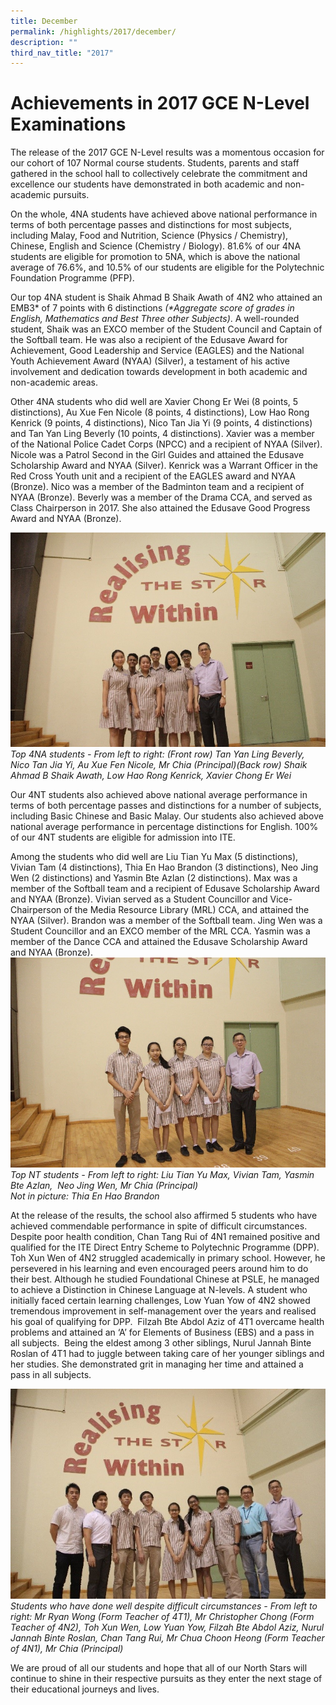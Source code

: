 ```yaml
---
title: December
permalink: /highlights/2017/december/
description: ""
third_nav_title: "2017"
---
```

# Achievements in 2017 GCE N-Level Examinations

The release of the 2017 GCE N-Level results was a momentous occasion for our cohort of 107 Normal course students. Students, parents and staff gathered in the school hall to collectively celebrate the commitment and excellence our students have demonstrated in both academic and non-academic pursuits.

On the whole, 4NA students have achieved above national performance in terms of both percentage passes and distinctions for most subjects, including Malay, Food and Nutrition, Science (Physics / Chemistry), Chinese, English and Science (Chemistry / Biology). 81.6% of our 4NA students are eligible for promotion to 5NA, which is above the national average of 76.6%, and 10.5% of our students are eligible for the Polytechnic Foundation Programme (PFP).

Our top 4NA student is Shaik Ahmad B Shaik Awath of 4N2 who attained an EMB3\* of 7 points with 6 distinctions _(\*Aggregate score of grades in English, Mathematics and Best Three other Subjects)_. A well-rounded student, Shaik was an EXCO member of the Student Council and Captain of the Softball team. He was also a recipient of the Edusave Award for Achievement, Good Leadership and Service (EAGLES) and the National Youth Achievement Award (NYAA) (Silver), a testament of his active involvement and dedication towards development in both academic and non-academic areas.

Other 4NA students who did well are Xavier Chong Er Wei (8 points, 5 distinctions), Au Xue Fen Nicole (8 points, 4 distinctions), Low Hao Rong Kenrick (9 points, 4 distinctions), Nico Tan Jia Yi (9 points, 4 distinctions) and Tan Yan Ling Beverly (10 points, 4 distinctions). Xavier was a member of the National Police Cadet Corps (NPCC) and a recipient of NYAA (Silver). Nicole was a Patrol Second in the Girl Guides and attained the Edusave Scholarship Award and NYAA (Silver). Kenrick was a Warrant Officer in the Red Cross Youth unit and a recipient of the EAGLES award and NYAA (Bronze). Nico was a member of the Badminton team and a recipient of NYAA (Bronze). Beverly was a member of the Drama CCA, and served as Class Chairperson in 2017. She also attained the Edusave Good Progress Award and NYAA (Bronze).

![](/images/top4NAstudents1.jpeg)
*Top 4NA students - From left to right: (Front row) Tan Yan Ling Beverly, Nico Tan Jia Yi, Au Xue Fen Nicole, Mr Chia (Principal)(Back row) Shaik Ahmad B Shaik Awath, Low Hao Rong Kenrick, Xavier Chong Er Wei*

Our 4NT students also achieved above national average performance in terms of both percentage passes and distinctions for a number of subjects, including Basic Chinese and Basic Malay. Our students also achieved above national average performance in percentage distinctions for English. 100% of our 4NT students are eligible for admission into ITE.

Among the students who did well are Liu Tian Yu Max (5 distinctions), Vivian Tam (4 distinctions), Thia En Hao Brandon (3 distinctions), Neo Jing Wen (2 distinctions) and Yasmin Bte Azlan (2 distinctions). Max was a member of the Softball team and a recipient of Edusave Scholarship Award and NYAA (Bronze). Vivian served as a Student Councillor and Vice-Chairperson of the Media Resource Library (MRL) CCA, and attained the NYAA (Silver). Brandon was a member of the Softball team. Jing Wen was a Student Councillor and an EXCO member of the MRL CCA. Yasmin was a member of the Dance CCA and attained the Edusave Scholarship Award and NYAA (Bronze).
![](/images/top4NTstudents2.jpeg)
*Top NT students - From left to right: Liu Tian Yu Max, Vivian Tam, Yasmin Bte Azlan,  Neo Jing Wen, Mr Chia (Principal)  
Not in picture: Thia En Hao Brandon*

At the release of the results, the school also affirmed 5 students who have achieved commendable performance in spite of difficult circumstances. Despite poor health condition, Chan Tang Rui of 4N1 remained positive and qualified for the ITE Direct Entry Scheme to Polytechnic Programme (DPP). Toh Xun Wen of 4N2 struggled academically in primary school. However, he persevered in his learning and even encouraged peers around him to do their best. Although he studied Foundational Chinese at PSLE, he managed to achieve a Distinction in Chinese Language at N-levels. A student who initially faced certain learning challenges, Low Yuan Yow of 4N2 showed tremendous improvement in self-management over the years and realised his goal of qualifying for DPP.  Filzah Bte Abdol Aziz of 4T1 overcame health problems and attained an ‘A’ for Elements of Business (EBS) and a pass in all subjects.  Being the eldest among 3 other siblings, Nurul Jannah Binte Roslan of 4T1 had to juggle between taking care of her younger siblings and her studies. She demonstrated grit in managing her time and attained a pass in all subjects.

![](/images/NANT_resiliencestudents3.jpeg)
*Students who have done well despite difficult circumstances - From left to right: Mr Ryan Wong (Form Teacher of 4T1), Mr Christopher Chong (Form Teacher of 4N2), Toh Xun Wen, Low Yuan Yow, Filzah Bte Abdol Aziz, Nurul Jannah Binte Roslan, Chan Tang Rui, Mr Chua Choon Heong (Form Teacher of 4N1), Mr Chia (Principal)*

We are proud of all our students and hope that all of our North Stars will continue to shine in their respective pursuits as they enter the next stage of their educational journeys and lives.